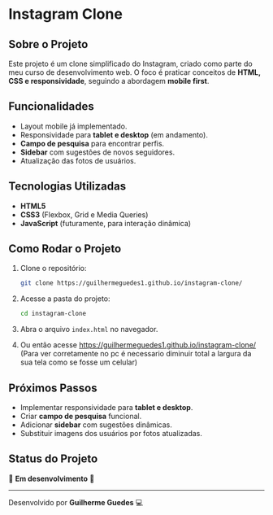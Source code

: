 # Instagram Clone

## Sobre o Projeto
Este projeto é um clone simplificado do Instagram, criado como parte do meu curso de desenvolvimento web. O foco é praticar conceitos de **HTML, CSS e responsividade**, seguindo a abordagem **mobile first**.

## Funcionalidades
- Layout mobile já implementado.
- Responsividade para **tablet e desktop** (em andamento).
- **Campo de pesquisa** para encontrar perfis.
- **Sidebar** com sugestões de novos seguidores.
- Atualização das fotos de usuários.

## Tecnologias Utilizadas
- **HTML5**
- **CSS3** (Flexbox, Grid e Media Queries)
- **JavaScript** (futuramente, para interação dinâmica)

## Como Rodar o Projeto
1. Clone o repositório:
   ```bash
   git clone https://guilhermeguedes1.github.io/instagram-clone/
   ```
2. Acesse a pasta do projeto:
   ```bash
   cd instagram-clone
   ```
3. Abra o arquivo `index.html` no navegador.

4. Ou então acesse https://guilhermeguedes1.github.io/instagram-clone/ (Para ver corretamente no pc é necessario diminuir total a largura da sua tela como se fosse um celular)  

## Próximos Passos
- Implementar responsividade para **tablet e desktop**.
- Criar **campo de pesquisa** funcional.
- Adicionar **sidebar** com sugestões dinâmicas.
- Substituir imagens dos usuários por fotos atualizadas.

## Status do Projeto
🚧 **Em desenvolvimento** 🚧

---
Desenvolvido por **Guilherme Guedes** 💻

